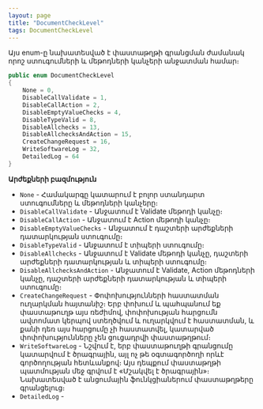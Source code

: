 ```yaml
---
layout: page
title: "DocumentCheckLevel" 
tags: DocumentCheckLevel
---
```


Այս enum-ը նախատեսված է փաստաթղթի գրանցման ժամանակ որոշ ստուգումների և մեթոդների կանչերի անջատման համար։

```c#
public enum DocumentCheckLevel
{
    None = 0,
    DisableCallValidate = 1,
    DisableCallAction = 2,
    DisableEmptyValueChecks = 4,
    DisableTypeValid = 8,
    DisableAllchecks = 13,
    DisableAllchecksAndAction = 15,
    CreateChangeRequest = 16,
    WriteSoftwareLog = 32,
    DetailedLog = 64
}
```

**Արժեքների բազմություն**

* `None` - Համակարգը կատարում է բոլոր ստանդարտ ստուգումները և մեթոդների կանչերը։
* `DisableCallValidate` - Անջատում է Validate մեթոդի կանչը։
* `DisableCallAction` - Անջատում է Action մեթոդի կանչը։
* `DisableEmptyValueChecks` - Անջատում է դաշտերի արժեքների դատարկության ստուգումը։
* `DisableTypeValid` - Անջատում է տիպերի ստուգումը։ 
* `DisableAllchecks` - Անջատում է Validate մեթոդի կանչը, դաշտերի արժեքների դատարկության և տիպերի ստուգումը։
* `DisableAllchecksAndAction` - Անջատում է Validate, Action մեթոդների կանչը, դաշտերի արժեքների դատարկության և տիպերի ստուգումը։
* `CreateChangeRequest` - Փոփոխությունների հաստատման ուղարկման հայտանիշ։ Երբ փոխում և պահպանում եք փաստաթուղթ այս ռեժիմով, փոփոխության հարցումն ավտոմատ կերպով ստեղծվում և ուղարկվում է հաստատման, և քանի դեռ այս հարցումը չի հաստատվել, կատարված փոփոխությունները չեն ցուցադրվի փաստաթղթում։
* `WriteSoftwareLog` - Նշվում է, երբ փաստաթուղթի գրանցումը կատարվում է ծրագրային, այլ ոչ թե օգտագործողի որևէ գործողության հետևանքով։ Այս դեպքում փաստաթղթի պատմության մեջ գրվում է «Մշակվել է ծրագրային»։ Նախատեսված է անցումային ֆունկցիաներում փաստաթղթերը գրանցելուց։
* `DetailedLog` -
